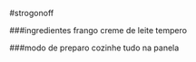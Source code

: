 #strogonoff

###ingredientes
frango
creme de leite
tempero

###modo de preparo
cozinhe tudo na panela

